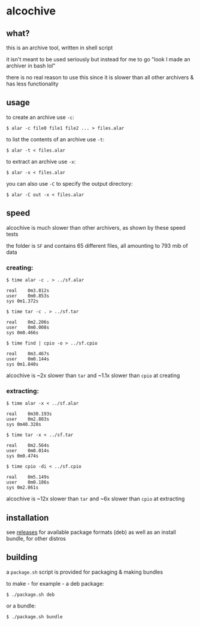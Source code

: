 # alcochive

## what?

this is an archive tool, written in shell script

it isn't meant to be used seriously but instead for me
to go "look I made an archiver in bash lol"

there is no real reason to use this since it is slower
than all other archivers & has less functionality

## usage

to create an archive use `-c`:

```
$ alar -c file0 file1 file2 ... > files.alar
```

to list the contents of an archive use `-t`:

```
$ alar -t < files.alar
```

to extract an archive use `-x`:

```
$ alar -x < files.alar
```

you can also use `-C` to specify the output directory:

```
$ alar -C out -x < files.alar
```

## speed

alcochive is much slower than other archivers, as shown
by these speed tests

the folder is `SF` and contains 65 different files, all
amounting to 793 mib of data

### creating:

```
$ time alar -c . > ../sf.alar

real	0m3.812s
user	0m0.853s
sys	0m1.372s

$ time tar -c . > ../sf.tar

real	0m2.206s
user	0m0.008s
sys	0m0.466s

$ time find | cpio -o > ../sf.cpio

real	0m3.467s
user	0m0.144s
sys	0m1.840s
```

alcochive is ~2x slower than `tar` and ~1.1x slower
than `cpio` at creating

### extracting:

```
$ time alar -x < ../sf.alar

real	0m30.193s
user	0m2.883s
sys	0m40.328s

$ time tar -x < ../sf.tar

real	0m2.564s
user	0m0.014s
sys	0m0.474s

$ time cpio -di < ../sf.cpio

real	0m5.149s
user	0m0.186s
sys	0m2.061s
```

alcochive is ~12x slower than `tar` and ~6x slower
than `cpio` at extracting

## installation

see [releases](https://github.com/alemontn/alcochive/releases)
for available package formats (deb) as well as an install
bundle, for other distros

## building

a `package.sh` script is provided for packaging & making
bundles

to make - for example - a deb package:

```
$ ./package.sh deb
```

or a bundle:

```
$ ./package.sh bundle
```
